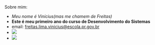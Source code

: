 Sobre mim: 
- *Meu nome é Vinícius(mas me chamem de Freitas)*
- **Este é meu primeiro ano do curso de Desenvolvimento do Sistemas**
- email: freitas.lima.vinicius@escola.pr.gov.br
- [![](https://img.shields.io/badge/YouTube-FF0000?style=for-the-badge&logo=youtube&logoColor=white)](https://www.youtube.com/)
- [![](https://img.shields.io/badge/Instagram-E4405F?style=for-the-badge&logo=instagram&logoColor=white)](https://www.instagram.com/)

